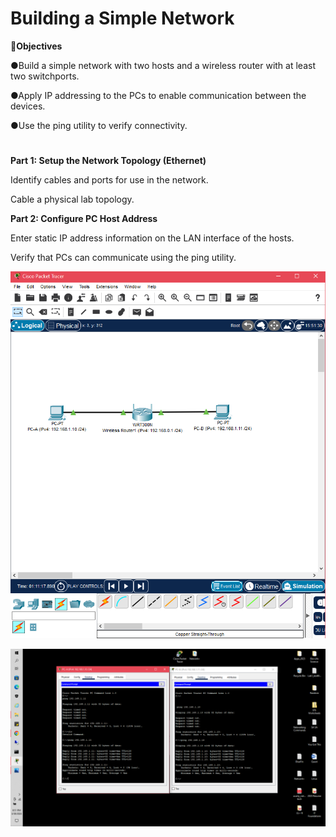 # Building a Simple Network

🔎<b>Objectives</b>

●Build a simple network with two hosts and a wireless router with at least two switchports. 

●Apply IP addressing to the PCs to enable communication between the devices. 

●Use the ping utility to verify connectivity.
<h1></h1>

<b>Part 1: Setup the Network Topology (Ethernet)</b>

Identify cables and ports for use in the network.

Cable a physical lab topology.

<b>Part 2: Configure PC Host Address</b>

Enter static IP address information on the LAN interface of the hosts.

Verify that PCs can communicate using the ping utility.
<p align="left">
<img src="Screenshot (77).png"/>
</p>
<p align="right">
<img src="Screenshot (79).png"/>
</p>
